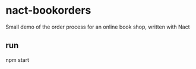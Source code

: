 # nact-bookorders
Small demo of the order process for an online book shop, written with Nact

## run

npm start